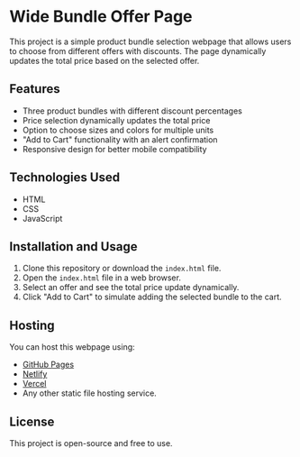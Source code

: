# Wide Bundle Offer Page

This project is a simple product bundle selection webpage that allows users to choose from different offers with discounts. The page dynamically updates the total price based on the selected offer.

## Features

- Three product bundles with different discount percentages
- Price selection dynamically updates the total price
- Option to choose sizes and colors for multiple units
- "Add to Cart" functionality with an alert confirmation
- Responsive design for better mobile compatibility

## Technologies Used

- HTML
- CSS
- JavaScript

## Installation and Usage

1. Clone this repository or download the `index.html` file.
2. Open the `index.html` file in a web browser.
3. Select an offer and see the total price update dynamically.
4. Click "Add to Cart" to simulate adding the selected bundle to the cart.

## Hosting

You can host this webpage using:
- [GitHub Pages](https://pages.github.com/)
- [Netlify](https://www.netlify.com/)
- [Vercel](https://vercel.com/)
- Any other static file hosting service.

## License

This project is open-source and free to use.

